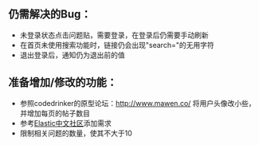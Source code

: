 ## 仍需解决的Bug：
- 未登录状态点击问题贴，需要登录，在登录后仍需要手动刷新
- 在首页未使用搜索功能时，链接仍会出现"search="的无用字符
- 退出登录后，通知仍为退出前的值

## 准备增加/修改的功能：
- 参照codedrinker的原型论坛：http://www.mawen.co/ 将用户头像改小些，并增加每页的帖子数目
- 参考[Elastic中文社区](https://elasticsearch.cn/)添加需求
- 限制相关问题的数量，使其不大于10
